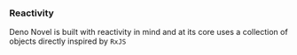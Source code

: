### Reactivity

Deno Novel is built with reactivity in mind and at its core uses a collection of objects directly inspired by `RxJS`


